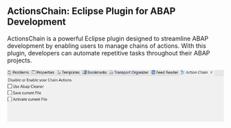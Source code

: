 ## ActionsChain: Eclipse Plugin for ABAP Development ##

ActionsChain is a powerful Eclipse plugin designed to streamline ABAP development by enabling users to manage chains of actions. With this plugin, developers can automate repetitive tasks throughout their ABAP projects.

![The San Juan Mountains are beautiful!](ActionsChain.PNG "San Juan Mountains")
